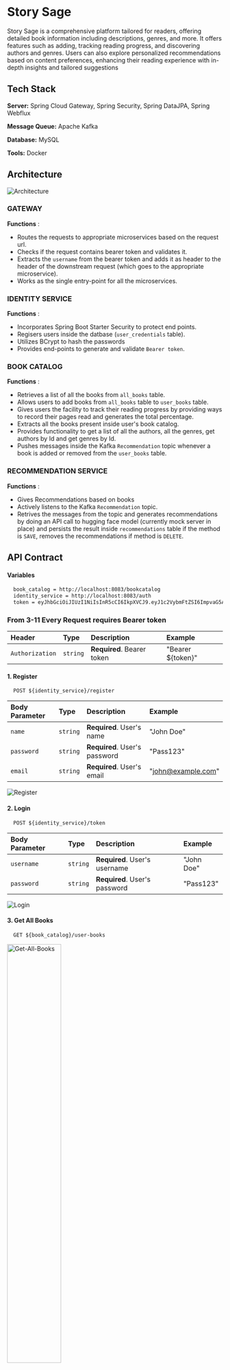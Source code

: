 
# Story Sage

Story Sage is a comprehensive platform tailored for readers, offering detailed book information including descriptions, genres, and more. It offers features such as adding, tracking reading progress, and discovering authors and genres.
Users can also explore personalized recommendations based on content preferences, enhancing their reading experience with in-depth insights and tailored suggestions


## Tech Stack

**Server:** Spring Cloud Gateway, Spring Security, Spring DataJPA, Spring Webflux

**Message Queue:** Apache Kafka

**Database:** MySQL

**Tools:** Docker
## Architecture

![Architecture](https://i.ibb.co/pz7cPHX/untitled.png)

### GATEWAY

**Functions** :

- Routes the requests to appropriate microservices based on the request url.
- Checks if the request contains bearer token and validates it.
- Extracts the `username` from the bearer token and adds it as header to the header of the downstream request (which goes to the appropriate microservice).
- Works as the single entry-point for all the microservices.

### IDENTITY SERVICE

**Functions** :

- Incorporates Spring Boot Starter Security to protect end points.
- Regisers users inside the datbase (`user_credentials` table).
- Utilizes BCrypt to hash the passwords
- Provides end-points to generate and validate `Bearer token`.

### BOOK CATALOG

**Functions** :

- Retrieves a list of all the books from `all_books` table.
- Allows users to add books from  `all_books` table to `user_books` table.
- Gives users the facility to track their reading progress by providing ways to record their pages read and generates the total percentage.
- Extracts all the books present inside user's book catalog.
- Provides functionality to get a list of all the authors, all the genres, get authors by Id and get genres by Id.
- Pushes messages inside the Kafka `Recommendation` topic whenever a book is added or removed from the `user_books` table.

### RECOMMENDATION SERVICE

**Functions** :

- Gives Recommendations based on books
- Actively listens to the Kafka `Recommendation` topic.
- Retrives the messages from the topic and generates recommendations by doing an API call to hugging face model (currently mock server in place) and persists the result inside `recommendations` table if the method is `SAVE`, removes the recommendations if method is `DELETE`.
## API Contract

#### Variables

```bash
  book_catalog = http://localhost:8083/bookcatalog
  identity_service = http://localhost:8083/auth
  token = eyJhbGciOiJIUzI1NiIsInR5cCI6IkpXVCJ9.eyJ1c2VybmFtZSI6ImpvaG5AZXhhbXBsZS5jb20iLCJpYXQiOjE2NDcwMzAwNzEsImV4cCI6MTY0NzAzMzY3MX0.LO9nI7sO3wU6mZvDtWhgZ4-kpVw9DVU7nGldtZM6VW4
```

### From 3-11 Every Request requires Bearer token

| Header      | Type     | Description                 | Example           |
| :---------- | :------- | :-------------------------- |:----------------- |
| `Authorization`  | `string` | **Required**. Bearer token | "Bearer ${token}" |

#### 1. Register

```
  POST ${identity_service}/register
```

| Body Parameter | Type     | Description                | Example           |
| :------------- | :------- | :------------------------- |:----------------- |
| `name`         | `string` | **Required**. User's name | "John Doe"        |
| `password`     | `string` | **Required**. User's password | "Pass123"       |
| `email`        | `string` | **Required**. User's email | "john@example.com"|


![Register](https://i.ibb.co/dQhXFVt/Register.png)


#### 2. Login

```
  POST ${identity_service}/token
```

| Body Parameter | Type     | Description                | Example           |
| :------------- | :------- | :------------------------- |:----------------- |
| `username`     | `string` | **Required**. User's username | "John Doe"        |
| `password`     | `string` | **Required**. User's password | "Pass123"       |

![Login](https://i.ibb.co/YNzrdyN/Login.png)


#### 3. Get All Books

```
  GET ${book_catalog}/user-books
```
<img src="https://i.ibb.co/dD3xXyN/Get-All-Books.png" alt="Get-All-Books" width="50%" height="50%" />

#### 4. Get Book By Id

```
  GET ${book_catalog}/user-books/book/${id}
```

| Path Parameter | Type     | Description                   |
| :------------- | :------- | :---------------------------- |
| `id`           | `string` | **Required**. Id of book to fetch |

<img src="https://i.ibb.co/JvhbxzS/Get-Book.png" alt="Get-Book" width="50%" height="50%" />

#### 5. Get All Authors

```
  GET ${book_catalog}/authors
```

<img src="https://i.ibb.co/wrnsRc9/Get-All-Authors.png" alt="Get-All-Authors" width="50%" height="50%" />

#### 6. Get Books By Author

```
  GET ${book_catalog}/authors/${id}
```

| Path Parameter | Type     | Description                   |
| :------------- | :------- | :---------------------------- |
| `id`           | `string` | **Required**. Id of author to fetch |

<img src="https://i.ibb.co/N3zTmWD/Get-Books-By-Author.png" alt="Get-Books-By-Author" width="50%" height="50%" />


#### 7. Get All Genres

```
  GET ${book_catalog}/genres
```

<img src="https://i.ibb.co/XxX0gSr/Get-All-Genres.png" alt="Get-All-Genres" width="50%" height="50%" />

#### 8. Get Books By Genre

```
  GET ${book_catalog}/genres/${id}
```

| Path Parameter | Type     | Description                   |
| :------------- | :------- | :---------------------------- |
| `id`           | `string` | **Required**. Id of genre to fetch |


<img src="https://i.ibb.co/Kr2vwJD/Get-Books-By-Genre.png" alt="Get-Books-By-Genre" width="50%" height="50%" />

#### 9. Get Books From Catalog

```
  GET ${book_catalog}/my-books
```


#### 10. Post Books to Catalog

```
  POST ${book_catalog}/my-books
```

| Body Parameter | Type     | Description                   | Example       |
| :------------- | :------- | :---------------------------- |---------------|
| `bookId`       | `number` | **Required**. Id of the book | 123           |
| `totalPages`   | `number` | **Required**. Total pages of the book | 300     |
| `pagesRead`    | `number` | **Required**. Pages read by the user | 100        |
| `status`       | `string` | **Required**. Reading status of the book | "Reading" |



#### 11. Delete Books from Catalog

```
  DELETE ${book_catalog}/user-/${bookId}
```

| Path Parameter | Type     | Description                   | Example       |
| :------------- | :------- | :---------------------------- |:------------- |
| `bookId`       | `number` | **Required**. Id of the book | 123           |



